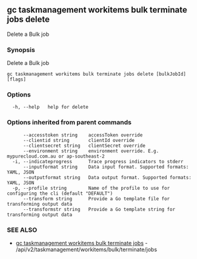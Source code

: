 ## gc taskmanagement workitems bulk terminate jobs delete

Delete a Bulk job

### Synopsis

Delete a Bulk job

```
gc taskmanagement workitems bulk terminate jobs delete [bulkJobId] [flags]
```

### Options

```
  -h, --help   help for delete
```

### Options inherited from parent commands

```
      --accesstoken string    accessToken override
      --clientid string       clientId override
      --clientsecret string   clientSecret override
      --environment string    environment override. E.g. mypurecloud.com.au or ap-southeast-2
  -i, --indicateprogress      Trace progress indicators to stderr
      --inputformat string    Data input format. Supported formats: YAML, JSON
      --outputformat string   Data output format. Supported formats: YAML, JSON
  -p, --profile string        Name of the profile to use for configuring the cli (default "DEFAULT")
      --transform string      Provide a Go template file for transforming output data
      --transformstr string   Provide a Go template string for transforming output data
```

### SEE ALSO

* [gc taskmanagement workitems bulk terminate jobs](gc_taskmanagement_workitems_bulk_terminate_jobs.html)	 - /api/v2/taskmanagement/workitems/bulk/terminate/jobs


